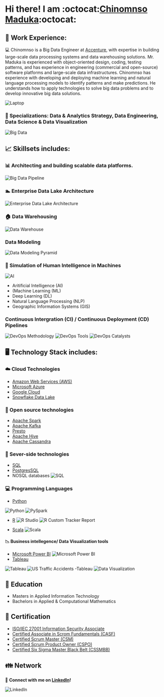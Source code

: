 # Hi there! I am :octocat:[Chinomnso Maduka](https://github.com/chinomnsomaduka):octocat:

<!--
**chinomnsomaduka/chinomnsomaduka** is a ✨ _special_ ✨ repository because its `README.md` (this file) appears on your GitHub profile.

Here are some ideas to get you started:

- 🔭 I’m currently working on ...
- 🌱 I’m currently learning ...
- 👯 I’m looking to collaborate on ...
- 🤔 I’m looking for help with ...
- 💬 Ask me about ...
- 📫 How to reach me: ...
- 😄 Pronouns: ...
- ⚡ Fun fact: ...

https://github.com/ikatyang/emoji-cheat-sheet/blob/master/README.md
-->

## 💼 Work Experience:

:computer:  Chinomnso is a Big Data Engineer at [Accenture](https://github.com/Accenture), with expertise in building large-scale data processing systems and data warehousing solutions. Mr. Maduka is experienced with object-oriented design, coding, testing patterns, and has experience in engineering (commercial and open-source) software platforms and large-scale data infrastructures. Chinomnso has experience with developing and deploying machine learning and natural language processing models to identify patterns and make predictions. He understands how to apply technologies to solve big data problems and to develop innovative big data solutions.

![Laptop](https://static.toiimg.com/photo/msid-75846100/75846100.jpg)
 
### :electric_plug: Specializations: Data & Analytics Strategy, Data Engineering, Data Science & Data Visualization 

![Big Data](https://olap.com/wp-content/uploads/2013/11/bigstock-Big-data-concept-in-word-tag-c-49922318-1024x596.jpg)

## :chart_with_upwards_trend: Skillsets includes:
### :bar_chart: Architecting and building scalable data platforms. 
![Big Data Pipeline](https://miro.medium.com/max/3780/1*HLUYMb0AZYiJaJFjOSn1Tg.png)

### :swimmer: Enterprise Data Lake Architecture
 ![Enterprise Data Lake Architecture](https://www.emtec.digital/wp-content/uploads/brizy/50242/assets/images/iW=1120&iH=584&oX=0&oY=0&cW=1120&cH=584/azure-data-lake-solutions-architecture-diagram.png)

### :house: Data Warehousing
![Data Warehouse](https://www.qlik.com/blog/assets/uploads/images/posts/clive-bearman/data-warehouse-comeback-blog-2.png)
 
### Data Modeling
 ![Data Modeling Pyramid](https://cdn.sketchbubble.com/pub/media/catalog/product/optimized/f/9/f9308347ea7907aa6fa7eed6f76b0af18f51e3db86b951b15c826eca58f0e0dd/data-modeling-slide1.png) 
 
 ### :brain: Simulation of Human Intelligence in Machines
![AI](https://res.cloudinary.com/dgofwp0my/image/upload/q_100/v1505907556/dra_172_artifical_intelligence_change_energy_jynxp2.gif) 

- Aritificial Intelligence (AI)
- (Machine Learning (ML) 
- Deep Learning (DL) 
- Natural Language Processing (NLP) 
- Geographic Information Systems (GIS)

### Continuous Intergration (CI) / Continuous Deployment (CD) Pipelines
![DevOps Methodology](http://blog.unboxinnovations.com/wp-content/uploads/2019/10/devops-1.gif)
![DevOps Tools](https://www.osolabs.com/wp-content/uploads/2019/09/devops-tools.png)
![DevOps Catalysts](https://devopscatalysts.com/img/portfolio/web2.png)

## 🖥️ Technology Stack includes:

### :cloud: Cloud Technologies 
- [Amazon Web Services (AWS)](https://aws.amazon.com/)
- [Microsoft Azure](https://azure.microsoft.com/en-us/)
- [Google Cloud](https://cloud.google.com/)
- [Snowflake Data Lake](https://www.snowflake.com/workloads/data-lake/)
  
### :file_folder: Open source technologies 
- [Apache Spark](https://spark.apache.org/) 
- [Apache Kafka](https://kafka.apache.org/)
- [Presto](https://prestosql.io/)
- [Apache Hive](https://hive.apache.org/)
- [Apache Cassandra](https://cassandra.apache.org/)

### :floppy_disk: Sever-side technologies
- [SQL](https://www.iso.org/standard/63555.html) 
- [PostgresSQL](https://www.postgresql.org/)
- NOSQL databases
![SQL](https://code.visualstudio.com/assets/docs/languages/tsql/intellisense.gif)

### :computer: Programming Languages 
- [Python](https://www.python.org/)

![Python](https://media1.giphy.com/media/xT9IgzoKnwFNmISR8I/giphy.gif)
![PySpark](https://databricks.com/wp-content/uploads/2018/12/PySpark-1024x164.png)

- [R](https://cran.r-project.org/)
![R Studio](https://bookdown.org/chesterismay/rbasics/gifs/share_proj.gif)
![R Custom Tracker Report](https://media.giphy.com/media/vwicMYfRPL6YuRQGfo/giphy.gif)

-  [Scala](https://www.scala-lang.org/)
![Scala](https://miro.medium.com/max/2920/0*E0_ni_BXft9nVYCo.)

 #### :chart_with_downwards_trend: Business intellegence/ Data Visualization tools 
- [Microsoft Power BI](https://powerbi.microsoft.com/en-us/)
![Microsoft Power BI](https://databackwriter.files.wordpress.com/2017/02/8507-livereporttile.gif)
- [Tableau](https://www.tableau.com/)

![Tableau](https://media0.giphy.com/media/3oKIPrzoi6rbZc4aDC/giphy.gif)
![US Traffic Accidents -Tableau](https://d3j021pzfm19r2.cloudfront.net/wp-content/uploads/2021/03/GIF-Tableau.gif)
![Data Visualization](https://miro.medium.com/max/2376/0*HijaV6P2wiQ4EcFm.gif)

## :school: Education 

- Masters in Applied Information Technology
- Bachelors in Applied & Computational Mathematics

## :notebook: Certification
- [ISO/IEC 27001 Information Security Associate](https://www.skillfront.com/certifications/SkillFront-SFE0160e4e8b14b2-35069867946633.pdf)
- [Certified Associate in Scrom Fundamentals (CASF)](https://www.skillfront.com/certifications/SkillFront-SFE005c521996a28-78053604487705.pdf)
- [Certified Scrum Master (CSM)](https://www.scrum-institute.org/certifications/Scrum-Institute.org-SMACfd979283ef-91705715079326.pdf)
- [Certified Scrum Product Owner (CSPO)](https://www.scrum-institute.org/certifications/Scrum-Institute.org-SPOAC6a1f3bde24-32751518130768.pdf)
- [Certified Six Sigma Master Black Belt (CSSMBB)](https://www.sixsigma-institute.org/certifications/SixSigma-Institute.org-CSSMBB2f0cdf8809-43704859649762.pdf)


## :family: Network
:iphone: **Connect with me on [LinkedIn](https://www.linkedin.com/in/chinomnsomaduka/)!**

![LinkedIn](https://media.giphy.com/media/47tmHfoHYrDXi/giphy.gif)
